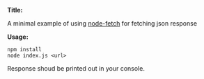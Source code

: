 **Title:**

A minimal example of using [node-fetch](https://www.npmjs.com/package/node-fetch) for fetching json response

**Usage:**
```
npm install
node index.js <url>
```
Response shoud be printed out in your console.

